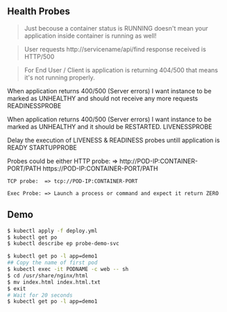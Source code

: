 ## Health Probes

> Just becouse a container status is RUNNING doesn't mean
  your application inside container is running as well!


> User requests http://servicename/api/find response received is HTTP/500

> For End User / Client is application is returning 404/500
  that means it's not running properly.


When application returns 400/500 (Server errors) I want instance to be marked
  as UNHEALTHY and should not receive any more requests
	READINESSPROBE 


When application returns 400/500 (Server errors) I want instance to be marked
  as UNHEALTHY and it should be RESTARTED.
	LIVENESSPROBE

Delay the execution of LIVENESS & READINESS probes untill application is READY
	STARTUPPROBE

Probes could be either
	HTTP probe:  => http://POD-IP:CONTAINER-PORT/PATH
			https://POD-IP:CONTAINER-PORT/PATH

	TCP probe:  => tcp://POD-IP:CONTAINER-PORT

	Exec Probe: => Launch a process or command and expect it return ZERO


## Demo

```bash
$ kubectl apply -f deploy.yml
$ kubectl get po
$ kubectl describe ep probe-demo-svc
```

```bash
$ kubectl get po -l app=demo1
## Copy the name of first pod
$ kubectl exec -it PODNAME -c web -- sh
$ cd /usr/share/nginx/html
$ mv index.html index.html.txt
$ exit
# Wait for 20 seconds
$ kubectl get po -l app=demo1
```

